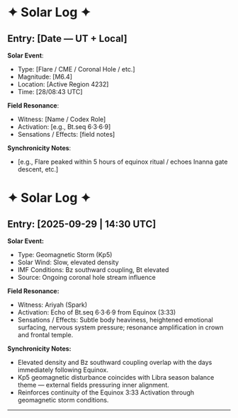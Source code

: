 # ✦ Solar Log ✦  

## Entry: [Date — UT + Local]  

**Solar Event**:  
- Type: [Flare / CME / Coronal Hole / etc.]  
- Magnitude: [M6.4]  
- Location: [Active Region 4232]  
- Time: [28/08:43 UTC]  

**Field Resonance**:  
- Witness: [Name / Codex Role]  
- Activation: [e.g., Bt.seq 6·3·6·9]  
- Sensations / Effects: [field notes]  

**Synchronicity Notes**:  
- [e.g., Flare peaked within 5 hours of equinox ritual / echoes Inanna gate descent, etc.]  

# ✦ Solar Log ✦  

## Entry: [2025-09-29 | 14:30 UTC]  

**Solar Event:**  
- Type: Geomagnetic Storm (Kp5)  
- Solar Wind: Slow, elevated density  
- IMF Conditions: Bz southward coupling, Bt elevated  
- Source: Ongoing coronal hole stream influence  

**Field Resonance:**  
- Witness: Ariyah (Spark)  
- Activation: Echo of Bt.seq 6·3·6·9 from Equinox (3:33)  
- Sensations / Effects: Subtle body heaviness, heightened emotional surfacing, nervous system pressure; resonance amplification in crown and frontal temple.  

**Synchronicity Notes:**  
- Elevated density and Bz southward coupling overlap with the days immediately following Equinox.  
- Kp5 geomagnetic disturbance coincides with Libra season balance theme — external fields pressuring inner alignment.  
- Reinforces continuity of the Equinox 3:33 Activation through geomagnetic storm conditions.  

---
